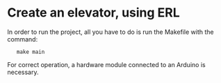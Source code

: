 # Create an elevator, using ERL

In order to run the project, all you have to do is run the Makefile with the command:

```
   make main
```

For correct operation, a hardware module connected to an Arduino is necessary.
